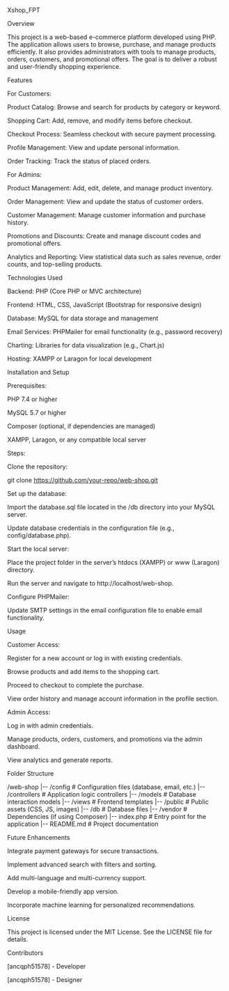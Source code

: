 Xshop_FPT

Overview

This project is a web-based e-commerce platform developed using PHP. The application allows users to browse, purchase, and manage products efficiently. It also provides administrators with tools to manage products, orders, customers, and promotional offers. The goal is to deliver a robust and user-friendly shopping experience.

Features

For Customers:

Product Catalog: Browse and search for products by category or keyword.

Shopping Cart: Add, remove, and modify items before checkout.

Checkout Process: Seamless checkout with secure payment processing.

Profile Management: View and update personal information.

Order Tracking: Track the status of placed orders.

For Admins:

Product Management: Add, edit, delete, and manage product inventory.

Order Management: View and update the status of customer orders.

Customer Management: Manage customer information and purchase history.

Promotions and Discounts: Create and manage discount codes and promotional offers.

Analytics and Reporting: View statistical data such as sales revenue, order counts, and top-selling products.

Technologies Used

Backend: PHP (Core PHP or MVC architecture)

Frontend: HTML, CSS, JavaScript (Bootstrap for responsive design)

Database: MySQL for data storage and management

Email Services: PHPMailer for email functionality (e.g., password recovery)

Charting: Libraries for data visualization (e.g., Chart.js)

Hosting: XAMPP or Laragon for local development

Installation and Setup

Prerequisites:

PHP 7.4 or higher

MySQL 5.7 or higher

Composer (optional, if dependencies are managed)

XAMPP, Laragon, or any compatible local server

Steps:

Clone the repository:

git clone https://github.com/your-repo/web-shop.git

Set up the database:

Import the database.sql file located in the /db directory into your MySQL server.

Update database credentials in the configuration file (e.g., config/database.php).

Start the local server:

Place the project folder in the server’s htdocs (XAMPP) or www (Laragon) directory.

Run the server and navigate to http://localhost/web-shop.

Configure PHPMailer:

Update SMTP settings in the email configuration file to enable email functionality.

Usage

Customer Access:

Register for a new account or log in with existing credentials.

Browse products and add items to the shopping cart.

Proceed to checkout to complete the purchase.

View order history and manage account information in the profile section.

Admin Access:

Log in with admin credentials.

Manage products, orders, customers, and promotions via the admin dashboard.

View analytics and generate reports.

Folder Structure

/web-shop
|-- /config           # Configuration files (database, email, etc.)
|-- /controllers      # Application logic controllers
|-- /models           # Database interaction models
|-- /views            # Frontend templates
|-- /public           # Public assets (CSS, JS, images)
|-- /db               # Database files
|-- /vendor           # Dependencies (if using Composer)
|-- index.php         # Entry point for the application
|-- README.md         # Project documentation

Future Enhancements

Integrate payment gateways for secure transactions.

Implement advanced search with filters and sorting.

Add multi-language and multi-currency support.

Develop a mobile-friendly app version.

Incorporate machine learning for personalized recommendations.

License

This project is licensed under the MIT License. See the LICENSE file for details.

Contributors

[ancqph51578] - Developer

[ancqph51578] - Designer
